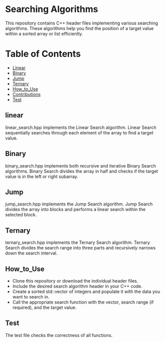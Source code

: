 # Searching Algorithms
This repository contains C++ header files implementing various searching algorithms. These algorithms help you find the position of a target value within a sorted array or list efficiently.
# Table of Contents
- [Linear](#linear)
- [Binary](#Binary)
- [Jump](#Jump)
- [Ternary](#Ternary)
- [How_to_Use](#How_to_Use)
- [Contributions](#Contributions)
- [Test](#Test)

## linear
linear_search.hpp implements the Linear Search algorithm. Linear Search sequentially searches through each element of the array to find a target value.
## Binary
binary_search.hpp implements both recursive and iterative Binary Search algorithms. Binary Search divides the array in half and checks if the target value is in the left or right subarray.
## Jump
jump_search.hpp implements the Jump Search algorithm. Jump Search divides the array into blocks and performs a linear search within the selected block.
## Ternary
ternary_search.hpp implements the Ternary Search algorithm. Ternary Search divides the search range into three parts and recursively narrows down the search interval.
## How_to_Use
- Clone this repository or download the individual header files.
- Include the desired search algorithm header in your C++ code.
- Create a sorted std::vector of integers and populate it with the data you want to search in.
- Call the appropriate search function with the vector, search range (if required), and the target value.
## Test
The test file checks the correctness of all functions.
